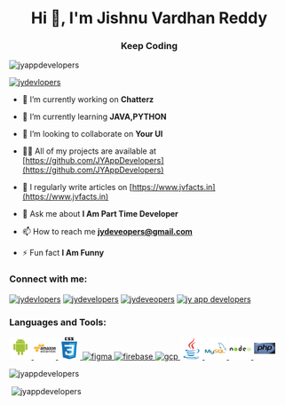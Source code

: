 <h1 align="center">Hi 👋, I'm Jishnu Vardhan Reddy</h1>
<h3 align="center">Keep Coding</h3>

<p align="left"> <img src="https://komarev.com/ghpvc/?username=jyappdevelopers&label=Profile%20views&color=0e75b6&style=flat" alt="jyappdevelopers" /> </p>

<p align="left"> <a href="https://twitter.com/jydevlopers" target="blank"><img src="https://img.shields.io/twitter/follow/jydevlopers?logo=twitter&style=for-the-badge" alt="jydevlopers" /></a> </p>

- 🔭 I’m currently working on **Chatterz**

- 🌱 I’m currently learning **JAVA,PYTHON**

- 👯 I’m looking to collaborate on **Your UI**

- 👨‍💻 All of my projects are available at [https://github.com/JYAppDevelopers](https://github.com/JYAppDevelopers)

- 📝 I regularly write articles on [https://www.jvfacts.in](https://www.jvfacts.in)

- 💬 Ask me about **I Am Part Time Developer**

- 📫 How to reach me **jydeveopers@gmail.com**

- ⚡ Fun fact **I Am Funny**

<h3 align="left">Connect with me:</h3>
<p align="left">
<a href="https://twitter.com/jydevlopers" target="blank"><img align="center" src="https://raw.githubusercontent.com/rahuldkjain/github-profile-readme-generator/master/src/images/icons/Social/twitter.svg" alt="jydevlopers" height="30" width="40" /></a>
<a href="https://www.facebook.com/JYDEVELOPERS/" target="blank"><img align="center" src="https://raw.githubusercontent.com/rahuldkjain/github-profile-readme-generator/master/src/images/icons/Social/facebook.svg" alt="jydevelopers" height="30" width="40" /></a>
<a href="https://www.instagram.com/jydeveopers/" target="blank"><img align="center" src="https://raw.githubusercontent.com/rahuldkjain/github-profile-readme-generator/master/src/images/icons/Social/instagram.svg" alt="jydeveopers" height="30" width="40" /></a>
<a href="https://www.youtube.com/channel/UChHXagaS2DyduM8MTpRjsUg" target="blank"><img align="center" src="https://raw.githubusercontent.com/rahuldkjain/github-profile-readme-generator/master/src/images/icons/Social/youtube.svg" alt="jy app developers" height="30" width="40" /></a>
</p>

<h3 align="left">Languages and Tools:</h3>
<p align="left"> <a href="https://developer.android.com" target="_blank"> <img src="https://raw.githubusercontent.com/devicons/devicon/master/icons/android/android-original-wordmark.svg" alt="android" width="40" height="40"/> </a> <a href="https://aws.amazon.com" target="_blank"> <img src="https://raw.githubusercontent.com/devicons/devicon/master/icons/amazonwebservices/amazonwebservices-original-wordmark.svg" alt="aws" width="40" height="40"/> </a> <a href="https://www.w3schools.com/css/" target="_blank"> <img src="https://raw.githubusercontent.com/devicons/devicon/master/icons/css3/css3-original-wordmark.svg" alt="css3" width="40" height="40"/> </a> <a href="https://www.figma.com/" target="_blank"> <img src="https://www.vectorlogo.zone/logos/figma/figma-icon.svg" alt="figma" width="40" height="40"/> </a> <a href="https://firebase.google.com/" target="_blank"> <img src="https://www.vectorlogo.zone/logos/firebase/firebase-icon.svg" alt="firebase" width="40" height="40"/> </a> <a href="https://cloud.google.com" target="_blank"> <img src="https://www.vectorlogo.zone/logos/google_cloud/google_cloud-icon.svg" alt="gcp" width="40" height="40"/> </a> <a href="https://www.java.com" target="_blank"> <img src="https://raw.githubusercontent.com/devicons/devicon/master/icons/java/java-original.svg" alt="java" width="40" height="40"/> </a> <a href="https://www.mysql.com/" target="_blank"> <img src="https://raw.githubusercontent.com/devicons/devicon/master/icons/mysql/mysql-original-wordmark.svg" alt="mysql" width="40" height="40"/> </a> <a href="https://nodejs.org" target="_blank"> <img src="https://raw.githubusercontent.com/devicons/devicon/master/icons/nodejs/nodejs-original-wordmark.svg" alt="nodejs" width="40" height="40"/> </a> <a href="https://www.php.net" target="_blank"> <img src="https://raw.githubusercontent.com/devicons/devicon/master/icons/php/php-original.svg" alt="php" width="40" height="40"/> </a> </p>

<p><img align="left" src="https://github-readme-stats.vercel.app/api/top-langs?username=jyappdevelopers&show_icons=true&locale=en&layout=compact" alt="jyappdevelopers" /></p>
<br>
<p>&nbsp;<img align="center" src="https://github-readme-stats.vercel.app/api?username=jyappdevelopers&show_icons=true&locale=en" alt="jyappdevelopers" /></p>
